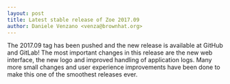 ```yaml
---
layout: post
title: Latest stable release of Zoe 2017.09
author: Daniele Venzano <venza@brownhat.org>
---
```


The 2017.09 tag has been pushed and the new release is available at GitHub and GitLab! The most important changes in this release are the new web interface, the new logo and improved handling of application logs. Many more small changes and user experience improvements have been done to make this one of the smoothest releases ever.

